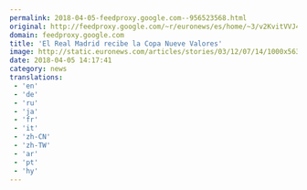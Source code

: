 ```yaml
---
permalink: 2018-04-05-feedproxy.google.com--956523568.html
original: http://feedproxy.google.com/~r/euronews/es/home/~3/v2KvitVVJ4o/el-real-madrid-recibe-la-copa-nueve-valores
domain: feedproxy.google.com
title: 'El Real Madrid recibe la Copa Nueve Valores'
image: http://static.euronews.com/articles/stories/03/12/07/14/1000x563_cmsv2_ee6656e7-f5c9-598f-9483-a7183fefeb5c-3120714.jpg
date: 2018-04-05 14:17:41
category: news
translations: 
 - 'en'
 - 'de'
 - 'ru'
 - 'ja'
 - 'fr'
 - 'it'
 - 'zh-CN'
 - 'zh-TW'
 - 'ar'
 - 'pt'
 - 'hy'
---
```


